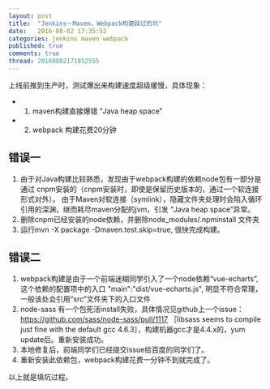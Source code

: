 ```yaml
---
layout: post
title:  "Jenkins－Maven，Webpack构建踩过的坑"
date:   2016-08-02 17:35:52
categories: jenkins maven webpack
published: true
comments: true
thread: 20160802171852555
---
```


上线前推到生产时，测试爆出来构建速度超级缓慢，具体现象：
- 1. maven构建直接爆错 “Java heap space”
- 2. webpack 构建花费20分钟


## 错误一
1. 由于对Java构建比较熟悉，发现由于webpack构建的依赖node包有一部分是通过 cnpm安装的（cnpm安装时，即使是保留历史版本的，通过一个软连接形式对外）。
由于Maven对软连接（symlink），隐藏文件夹处理时会陷入循环引用的深渊，继而耗尽maven分配的jvm，引发 “Java heap space”异常。
2. 删除cnpm已经安装的node依赖，并删除node_modules/.npminstall 文件夹
3. 运行mvn -X package -Dmaven.test.skip=true, 很快完成构建。


## 错误二
1. webpack构建是由于一个前端迷糊同学引入了一个node依赖“vue-echarts”, 这个依赖的配置项中的入口  "main":"dist/vue-echarts.js", 明显不符合常理，一般该处会引用“src”文件夹下的入口文件
2. node-sass 有一个包死活install失败，具体情况见github上一个issue：https://github.com/sass/node-sass/pull/1117
［libsass seems to compile just fine with the default gcc 4.6.3］，构建机器gcc才是4.4.x的，yum update后。重新安装成功。
3. 本地修复后，前端同学们已经提交issue给百度的同学们了。
4. 重新安装此依赖包，webpack构建花费一分钟不到就完成了。


以上就是填坑过程。
